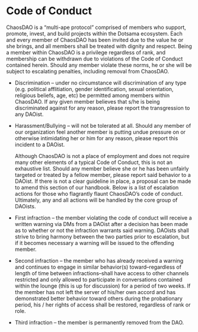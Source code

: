 # Code of Conduct

ChaosDAO is a “multi-ape protocol” comprised of members who support, promote, invest, and build projects within the Dotsama ecosystem. Each and every member of ChaosDAO has been invited due to the value he or she brings, and all members shall be treated with dignity and respect. Being a member within ChaosDAO is a privilege regardless of rank, and membership can be withdrawn due to violations of the Code of Conduct contained herein. Should any member violate these norms, he or she will be subject to escalating penalties, including removal from ChaosDAO.

* Discrimination – under no circumstance will discrimination of any type (e.g. political afflitiation, gender identification, sexual orientation, religious beliefs, age, etc) be permitted among members within ChaosDAO. If any given member believes that s/he is being discriminated against for any reason, please report the transgression to any DAOist.

* Harassment/Bullying – will not be tolerated at all. Should any member of our organization feel another member is putting undue pressure on or otherwise intimidating her or him for any reason, please report this incident to a DAOist.

	Although ChaosDAO is not a place of employment and does not require many other elements of a typical Code of Conduct, this is not an exhaustive list. Should any member believe she or he has been unfairly targeted or treated by a fellow member, please report said behavior to a DAOist. If there is not a clear guideline in place, a proposal can be made to amend this section of our handbook. Below is a list of escalation actions for those who flagrantly flaunt ChaosDAO’s code of conduct. Ultimately, any and all actions will be handled by the core group of DAOists.

* First infraction – the member violating the code of conduct will receive a written warning via DMs from a DAOist after a decision has been made as to whether or not the infraction warrants said warning. DAOists shall strive to bring harmony between the two parties prior to escalation, but if it becomes necessary a warning will be issued to the offending member.

* Second infraction – the member who has already received a warning and continues to engage in similar behavior(s) toward–regardless of length of time between infractions–shall have access to other channels restricted and only allowed to participate in conversations contained within the lounge (this is up for discussion) for a period of two weeks. If the member has not left the server of his/her own accord and has demonstrated better behavior toward others during the probationary period, his / her rights of access shall be restored, regardless of rank or role.

* Third infraction – the member is permanently removed from the DAO.


